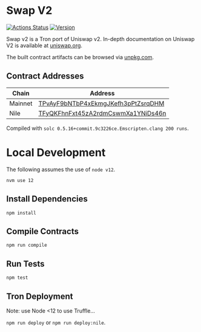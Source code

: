 # Swap V2

[![Actions Status](https://github.com/oikos-cash/swap-v2-core/workflows/CI/badge.svg)](https://github.com/oikos-cash/swap-v2-core/actions)
[![Version](https://img.shields.io/npm/v/@oikos/swap-v2-core)](https://www.npmjs.com/package/@oikos/swap-v2-core)

Swap v2 is a Tron port of Uniswap v2. In-depth documentation on Uniswap V2 is available at [uniswap.org](https://uniswap.org/docs).

The built contract artifacts can be browsed via [unpkg.com](https://unpkg.com/browse/@oikos-cash/swap-v2-core@latest/).

## Contract Addresses

| Chain   | Address                                                                                                       |
| ------- | ------------------------------------------------------------------------------------------------------------- |
| Mainnet | [TPvAyF9bNTbP4xEkmgJKefh3pPtZsrqDHM](https://tronscan.org/#/contract/TPvAyF9bNTbP4xEkmgJKefh3pPtZsrqDHM)      |
| Nile    | [TFyQKFhnFxt45zA2rdmCswmXa1YNiDs46n](https://nile.tronscan.org/#/contract/TFyQKFhnFxt45zA2rdmCswmXa1YNiDs46n) |

Compiled with `solc 0.5.16+commit.9c3226ce.Emscripten.clang 200 runs`.

# Local Development

The following assumes the use of `node v12`.

```
nvm use 12
```

## Install Dependencies

`npm install`

## Compile Contracts

`npm run compile`

## Run Tests

`npm test`

## Tron Deployment

Note: use Node <12 to use Truffle...

`npm run deploy` or `npm run deploy:nile`.
